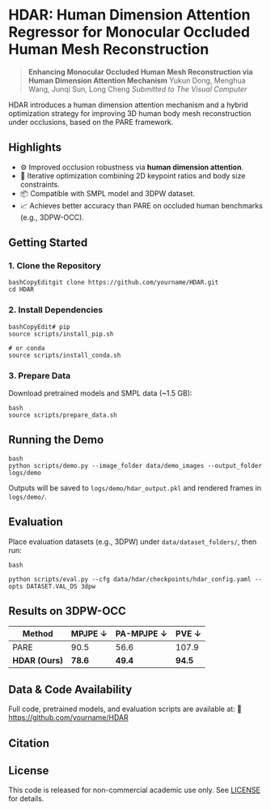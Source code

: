 # HDAR: Human Dimension Attention Regressor for Monocular Occluded Human Mesh Reconstruction

> **Enhancing Monocular Occluded Human Mesh Reconstruction via Human Dimension Attention Mechanism**
>  Yukun Dong, Menghua Wang, Junqi Sun, Long Cheng
>  *Submitted to The Visual Computer*

HDAR introduces a human dimension attention mechanism and a hybrid optimization strategy for improving 3D human body mesh reconstruction under occlusions, based on the PARE framework.

## Highlights

- ⚙️ Improved occlusion robustness via **human dimension attention**.
- 🔁 Iterative optimization combining 2D keypoint ratios and body size constraints.
- 📦 Compatible with SMPL model and 3DPW dataset.
- 📈 Achieves better accuracy than PARE on occluded human benchmarks (e.g., 3DPW-OCC).

## Getting Started

### 1. Clone the Repository

```
bashCopyEditgit clone https://github.com/yourname/HDAR.git
cd HDAR
```

### 2. Install Dependencies

```
bashCopyEdit# pip
source scripts/install_pip.sh

# or conda
source scripts/install_conda.sh
```

### 3. Prepare Data

Download pretrained models and SMPL data (~1.5 GB):

```
bash
source scripts/prepare_data.sh
```

## Running the Demo

```
bash
python scripts/demo.py --image_folder data/demo_images --output_folder logs/demo
```

Outputs will be saved to `logs/demo/hdar_output.pkl` and rendered frames in `logs/demo/`.

## Evaluation

Place evaluation datasets (e.g., 3DPW) under `data/dataset_folders/`, then run:

```
bash

python scripts/eval.py --cfg data/hdar/checkpoints/hdar_config.yaml --opts DATASET.VAL_DS 3dpw
```

## Results on 3DPW-OCC

| Method          | MPJPE ↓  | PA-MPJPE ↓ | PVE ↓    |
| --------------- | -------- | ---------- | -------- |
| PARE            | 90.5     | 56.6       | 107.9    |
| **HDAR (Ours)** | **78.6** | **49.4**   | **94.5** |

## Data & Code Availability

Full code, pretrained models, and evaluation scripts are available at:
 🔗 https://github.com/yourname/HDAR

## Citation

## License

This code is released for non-commercial academic use only. See [LICENSE](LICENSE) for details.
